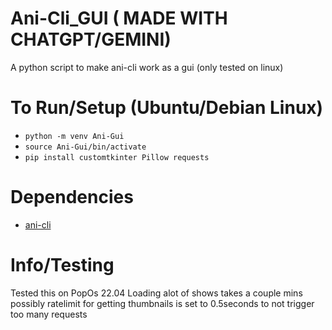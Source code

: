 # Ani-Cli_GUI ( MADE WITH CHATGPT/GEMINI)
A python script to make ani-cli work as a gui (only tested on linux)

# To Run/Setup (Ubuntu/Debian Linux)
- `python -m venv Ani-Gui`
- `source Ani-Gui/bin/activate`
- `pip install customtkinter Pillow requests`

# Dependencies
- [ani-cli](https://github.com/pystardust/ani-cli)


# Info/Testing
Tested this on PopOs 22.04
Loading alot of shows takes a couple mins possibly ratelimit for getting thumbnails is set to 0.5seconds to not trigger too many requests
